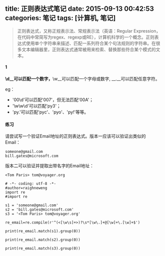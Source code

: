 title: 正则表达式笔记 
date: 2015-09-13 00:42:53
categories: 笔记
tags: [计算机, 笔记]
---
> 正则表达式，又称正规表示法、常规表示法（英语：Regular Expression，在代码中常简写为regex、regexp或RE），计算机科学的一个概念。正则表达式使用单个字符串来描述、匹配一系列符合某个句法规则的字符串。在很多文本编辑器里，正则表达式通常被用来检索、替换那些符合某个模式的文本。

<!--more-->
#### 1
__\d__可以匹配一个数字，__\w__可以匹配一个字母或数字, __.__可以匹配任意字符。

eg：

- '00\d'可以匹配'007'，但无法匹配'00A'；
- '\w\w\d'可以匹配'py3'；
- 'py.'可以匹配'pyc'、'pyo'、'py!'等等。




#### 练习

请尝试写一个验证Email地址的正则表达式。版本一应该可以验证出类似的Email：

````
someone@gmail.com
bill.gates@microsoft.com
````
版本二可以验证并提取出带名字的Email地址：

````
<Tom Paris> tom@voyager.org
````

`````
# -*- coding: utf-8 -*-
#author=raighneweng
import re
#import re

s1 = 'someone@gmail.com'
s2 = 'bill.gates@microsoft.com'
s3 = '<Tom Paris> tom@voyager.org'

re_email=re.compile(r'^(<[\w\s]+>)?\s*[\w\.]+@[\w]+\.[\w]+$')

print(re_email.match(s1).group(0))

print(re_email.match(s2).group(0))

print(re_email.match(s3).group(0))
`````
